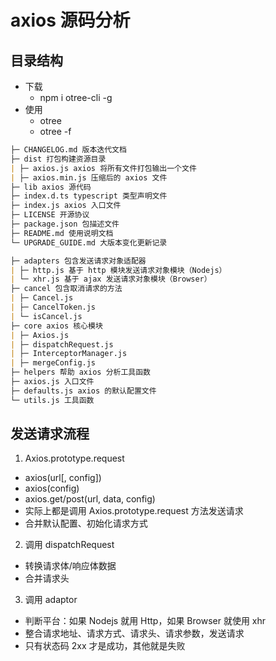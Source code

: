 # axios 源码分析

## 目录结构

- 下载
  - npm i otree-cli -g
- 使用
  - otree
  - otree -f

```md
├─ CHANGELOG.md 版本迭代文档
├─ dist 打包构建资源目录
| ├─ axios.js axios 将所有文件打包输出一个文件
| ├─ axios.min.js 压缩后的 axios 文件
├─ lib axios 源代码
├─ index.d.ts typescript 类型声明文件
├─ index.js axios 入口文件
├─ LICENSE 开源协议
├─ package.json 包描述文件
├─ README.md 使用说明文档
└─ UPGRADE_GUIDE.md 大版本变化更新记录

├─ adapters 包含发送请求对象适配器
| ├─ http.js 基于 http 模块发送请求对象模块（Nodejs）
| └─ xhr.js 基于 ajax 发送请求对象模块（Browser）
├─ cancel 包含取消请求的方法
| ├─ Cancel.js  
| ├─ CancelToken.js  
| └─ isCancel.js  
├─ core axios 核心模块
| ├─ Axios.js
| ├─ dispatchRequest.js
| ├─ InterceptorManager.js
| ├─ mergeConfig.js
├─ helpers 帮助 axios 分析工具函数
├─ axios.js 入口文件
├─ defaults.js axios 的默认配置文件
└─ utils.js 工具函数
```

## 发送请求流程

1. Axios.prototype.request

- axios(url[, config])
- axios(config)
- axios.get/post(url, data, config)
- 实际上都是调用 Axios.prototype.request 方法发送请求
- 合并默认配置、初始化请求方式

2. 调用 dispatchRequest

- 转换请求体/响应体数据
- 合并请求头

3. 调用 adaptor

- 判断平台：如果 Nodejs 就用 Http，如果 Browser 就使用 xhr
- 整合请求地址、请求方式、请求头、请求参数，发送请求
- 只有状态码 2xx 才是成功，其他就是失败
